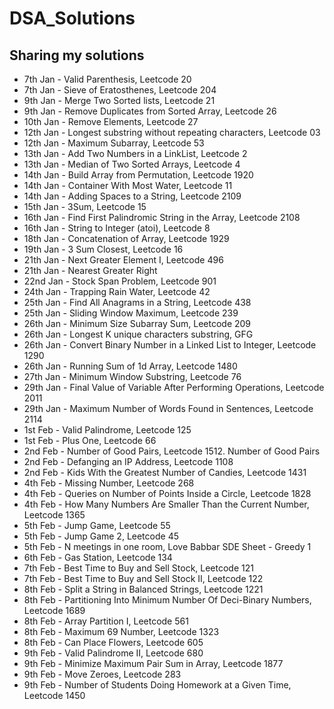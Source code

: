 # DSA_Solutions

## Sharing my solutions

- 7th Jan - Valid Parenthesis, Leetcode 20
- 7th Jan - Sieve of Eratosthenes, Leetcode 204
- 9th Jan - Merge Two Sorted lists, Leetcode 21
- 9th Jan - Remove Duplicates from Sorted Array, Leetcode 26
- 10th Jan - Remove Elements, Leetcode 27
- 12th Jan - Longest substring without repeating characters, Leetcode 03
- 12th Jan - Maximum Subarray, Leetcode 53
- 13th Jan - Add Two Numbers in a LinkList, Leetcode 2
- 13th Jan - Median of Two Sorted Arrays, Leetcode 4
- 14th Jan - Build Array from Permutation, Leetcode 1920
- 14th Jan - Container With Most Water, Leetcode 11
- 14th Jan - Adding Spaces to a String, Leetcode 2109
- 15th Jan - 3Sum, Leetcode 15
- 16th Jan - Find First Palindromic String in the Array, Leetcode 2108
- 16th Jan - String to Integer (atoi), Leetcode 8
- 18th Jan - Concatenation of Array, Leetcode 1929
- 19th Jan - 3 Sum Closest, Leetcode 16
- 21th Jan - Next Greater Element I, Leetcode 496
- 21th Jan - Nearest Greater Right
- 22nd Jan - Stock Span Problem, Leetcode 901
- 24th Jan - Trapping Rain Water, Leetcode 42
- 25th Jan - Find All Anagrams in a String, Leetcode 438
- 25th Jan - Sliding Window Maximum, Leetcode 239
- 26th Jan - Minimum Size Subarray Sum, Leetcode 209
- 26th Jan - Longest K unique characters substring, GFG
- 26th Jan - Convert Binary Number in a Linked List to Integer, Leetcode 1290
- 26th Jan - Running Sum of 1d Array, Leetcode 1480
- 27th Jan - Minimum Window Substring, Leetcode 76
- 29th Jan - Final Value of Variable After Performing Operations, Leetcode 2011
- 29th Jan - Maximum Number of Words Found in Sentences, Leetcode 2114
- 1st Feb - Valid Palindrome, Leetcode 125
- 1st Feb - Plus One, Leetcode 66
- 2nd Feb - Number of Good Pairs, Leetcode 1512. Number of Good Pairs
- 2nd Feb - Defanging an IP Address, Leetcode 1108
- 2nd Feb - Kids With the Greatest Number of Candies, Leetcode 1431
- 4th Feb - Missing Number, Leetcode 268 
- 4th Feb - Queries on Number of Points Inside a Circle, Leetcode 1828
- 4th Feb - How Many Numbers Are Smaller Than the Current Number, Leetcode 1365
- 5th Feb - Jump Game, Leetcode 55
- 5th Feb - Jump Game 2, Leetcode 45
- 5th Feb - N meetings in one room, Love Babbar SDE Sheet - Greedy 1
- 6th Feb - Gas Station, Leetcode 134
- 7th Feb - Best Time to Buy and Sell Stock, Leetcode 121
- 7th Feb - Best Time to Buy and Sell Stock II, Leetcode 122
- 8th Feb - Split a String in Balanced Strings, Leetcode 1221
- 8th Feb - Partitioning Into Minimum Number Of Deci-Binary Numbers, Leetcode 1689
- 8th Feb - Array Partition I, Leetcode 561
- 8th Feb - Maximum 69 Number, Leetcode 1323
- 8th Feb - Can Place Flowers, Leetcode 605
- 9th Feb - Valid Palindrome II, Leetcode 680
- 9th Feb - Minimize Maximum Pair Sum in Array, Leetcode 1877
- 9th Feb - Move Zeroes, Leetcode 283
- 9th Feb - Number of Students Doing Homework at a Given Time, Leetcode 1450
